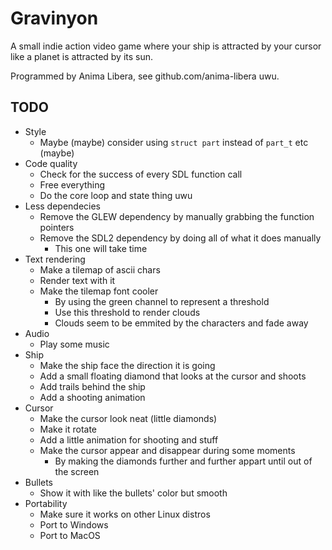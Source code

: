 
# Gravinyon

A small indie action video game where your ship is attracted by your cursor
like a planet is attracted by its sun.

Programmed by Anima Libera, see github.com/anima-libera uwu.

## TODO

- Style
  - Maybe (maybe) consider using `struct part` instead of `part_t` etc (maybe)
- Code quality
  - Check for the success of every SDL function call
  - Free everything
  - Do the core loop and state thing uwu
- Less dependecies
  - Remove the GLEW dependency by manually grabbing the function pointers
  - Remove the SDL2 dependency by doing all of what it does manually
    - This one will take time
- Text rendering
  - Make a tilemap of ascii chars
  - Render text with it
  - Make the tilemap font cooler
    - By using the green channel to represent a threshold
    - Use this threshold to render clouds
    - Clouds seem to be emmited by the characters and fade away
- Audio
  - Play some music
- Ship
  - Make the ship face the direction it is going
  - Add a small floating diamond that looks at the cursor and shoots
  - Add trails behind the ship
  - Add a shooting animation
- Cursor
  - Make the cursor look neat (little diamonds)
  - Make it rotate
  - Add a little animation for shooting and stuff
  - Make the cursor appear and disappear during some moments
    - By making the diamonds further and further appart until out of the screen
- Bullets
  - Show it with like the bullets' color but smooth
- Portability
  - Make sure it works on other Linux distros
  - Port to Windows
  - Port to MacOS
